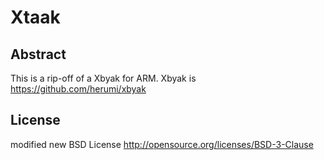 Xtaak
=============

Abstract
-------------

This is a rip-off of a Xbyak for ARM.
Xbyak is https://github.com/herumi/xbyak

License
-------------

modified new BSD License
http://opensource.org/licenses/BSD-3-Clause

